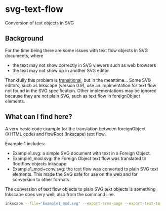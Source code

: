 # svg-text-flow
Conversion of text objects in SVG 

## Background

For the time being there are some issues with text flow objects in SVG documents, where
 * the text may not show correctly in SVG viewers such as web browsers
 * the text may not show up in another SVG editor

Thankfully this problem is [transitional](http://wiki.inkscape.org/wiki/index.php/Frequently_asked_questions#What_about_flowed_text.3F), but in the meantime... Some SVG editors, such as Inkscape (version 0.9), use an implmentation for text flow not found in the SVG specification. Other implementations may be ignored because they are not plain SVG, such as text flow in foreignObject elements. 

## What can I find here?

A very basic code example for the translation between foreignObject (XHTML code) and flowRoot (Inkscape) text flow. 

Example 1 includes:
* Example1.svg: a simple SVG document with text in a Foreign Object.
* Example1_mod.svg: the Foreign Object text flow was translated to Rootflow objects Inkscape. 
* Example1_mod+conv.svg: the text flow was converted to plain SVG text elements. This made the SVG safe for use on the web and for conversion to other formats.

The conversion of text flow objects to plain SVG text objects is something Inkscape does very well, also from the command line.
```bash
inkscape --file='Example1_mod.svg' --export-area-page --export-text-to-path --export-pdf='Example1_mod+conv.pdf'
```
